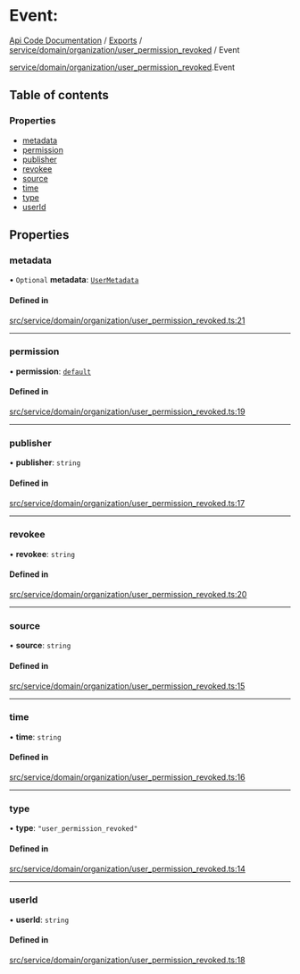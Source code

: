 # Event: 
 
[Api Code Documentation](../README.md) / [Exports](../modules.md) / [service/domain/organization/user\_permission\_revoked](../modules/service_domain_organization_user_permission_revoked.md) / Event

[service/domain/organization/user\_permission\_revoked](../modules/service_domain_organization_user_permission_revoked.md).Event

## Table of contents

### Properties

- [metadata](service_domain_organization_user_permission_revoked.Event.md#metadata)
- [permission](service_domain_organization_user_permission_revoked.Event.md#permission)
- [publisher](service_domain_organization_user_permission_revoked.Event.md#publisher)
- [revokee](service_domain_organization_user_permission_revoked.Event.md#revokee)
- [source](service_domain_organization_user_permission_revoked.Event.md#source)
- [time](service_domain_organization_user_permission_revoked.Event.md#time)
- [type](service_domain_organization_user_permission_revoked.Event.md#type)
- [userId](service_domain_organization_user_permission_revoked.Event.md#userid)

## Properties

### metadata

• `Optional` **metadata**: [`UserMetadata`](../modules/service_domain_metadata.md#usermetadata)

#### Defined in

[src/service/domain/organization/user_permission_revoked.ts:21](https://github.com/openkfw/TruBudget/blob/26ade46/api/src/service/domain/organization/user_permission_revoked.ts#L21)

___

### permission

• **permission**: [`default`](../modules/authz_intents.md#default)

#### Defined in

[src/service/domain/organization/user_permission_revoked.ts:19](https://github.com/openkfw/TruBudget/blob/26ade46/api/src/service/domain/organization/user_permission_revoked.ts#L19)

___

### publisher

• **publisher**: `string`

#### Defined in

[src/service/domain/organization/user_permission_revoked.ts:17](https://github.com/openkfw/TruBudget/blob/26ade46/api/src/service/domain/organization/user_permission_revoked.ts#L17)

___

### revokee

• **revokee**: `string`

#### Defined in

[src/service/domain/organization/user_permission_revoked.ts:20](https://github.com/openkfw/TruBudget/blob/26ade46/api/src/service/domain/organization/user_permission_revoked.ts#L20)

___

### source

• **source**: `string`

#### Defined in

[src/service/domain/organization/user_permission_revoked.ts:15](https://github.com/openkfw/TruBudget/blob/26ade46/api/src/service/domain/organization/user_permission_revoked.ts#L15)

___

### time

• **time**: `string`

#### Defined in

[src/service/domain/organization/user_permission_revoked.ts:16](https://github.com/openkfw/TruBudget/blob/26ade46/api/src/service/domain/organization/user_permission_revoked.ts#L16)

___

### type

• **type**: ``"user_permission_revoked"``

#### Defined in

[src/service/domain/organization/user_permission_revoked.ts:14](https://github.com/openkfw/TruBudget/blob/26ade46/api/src/service/domain/organization/user_permission_revoked.ts#L14)

___

### userId

• **userId**: `string`

#### Defined in

[src/service/domain/organization/user_permission_revoked.ts:18](https://github.com/openkfw/TruBudget/blob/26ade46/api/src/service/domain/organization/user_permission_revoked.ts#L18)
